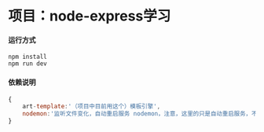 # 项目：node-express学习

####  运行方式

```shell
npm install
npm run dev
```

#### 依赖说明

```JavaScript
{
    art-template:'（项目中目前用这个）模板引擎',
    nodemon:'监听文件变化，自动重启服务 nodemon，注意，这里的只是自动重启服务，不会刷新浏览器的，只能自己刷新！'
}
```
